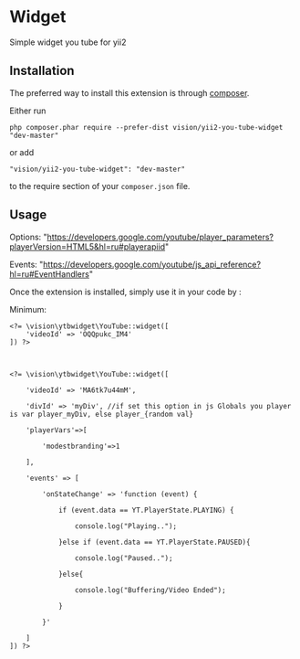 Widget
======
Simple widget you tube for yii2

Installation
------------

The preferred way to install this extension is through [composer](http://getcomposer.org/download/).

Either run

```
php composer.phar require --prefer-dist vision/yii2-you-tube-widget "dev-master"
```

or add

```
"vision/yii2-you-tube-widget": "dev-master"
```

to the require section of your `composer.json` file.


Usage
-----



Options: "https://developers.google.com/youtube/player_parameters?playerVersion=HTML5&hl=ru#playerapiid"

Events: "https://developers.google.com/youtube/js_api_reference?hl=ru#EventHandlers"

Once the extension is installed, simply use it in your code by  :

Minimum: 
```
<?= \vision\ytbwidget\YouTube::widget([
    'videoId' => 'OQQpukc_IM4'    
]) ?>



<?= \vision\ytbwidget\YouTube::widget([

    'videoId' => 'MA6tk7u44mM',
    
    'divId' => 'myDiv', //if set this option in js Globals you player is var player_myDiv, else player_{random val}
    
    'playerVars'=>[
    
        'modestbranding'=>1
        
    ],
    
    'events' => [
    
        'onStateChange' => 'function (event) {
        
            if (event.data == YT.PlayerState.PLAYING) {
            
                console.log("Playing..");
                
            }else if (event.data == YT.PlayerState.PAUSED){
            
                console.log("Paused..");
                
            }else{
            
                console.log("Buffering/Video Ended");
                
            }
            
        }'
        
    ]    
]) ?>

```